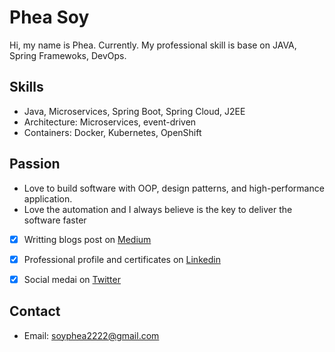 # Phea Soy

Hi, my name is Phea. Currently. My professional skill is base on JAVA, Spring Framewoks, DevOps.

## Skills
- Java, Microservices, Spring Boot, Spring Cloud, J2EE
- Architecture: Microservices, event-driven
- Containers: Docker, Kubernetes, OpenShift

## Passion
- Love to build software with OOP, design patterns, and high-performance application.
- Love the automation and I always believe is the key to deliver the software faster

- [x] Writting blogs post on [Medium](https://medium.com/@soyphea)
- [x] Professional profile and certificates on [Linkedin](https://www.linkedin.com/in/pheasoy/) 
- [x] Social medai on [Twitter](https://twitter.com/pheasoyj) 


## Contact
- Email: soyphea2222@gmail.com
